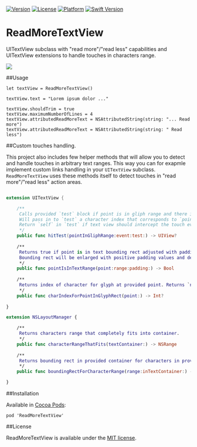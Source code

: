 [![Version](https://img.shields.io/cocoapods/v/ReadMoreTextView.svg?style=flat)](http://cocoapods.org/pods/ReadMoreTextView)
[![License](https://img.shields.io/cocoapods/l/ReadMoreTextView.svg?style=flat)](http://cocoapods.org/pods/ReadMoreTextView)
[![Platform](https://img.shields.io/cocoapods/p/ReadMoreTextView.svg?style=flat)](http://cocoapods.org/pods/ReadMoreTextView)
[![Swift Version](https://img.shields.io/badge/Swift-2.3--3.0-F16D39.svg?style=flat)](https://developer.apple.com/swift)

# ReadMoreTextView

UITextView subclass with "read more"/"read less" capabilities and UITextView extensions to handle touches in characters range.

![](screenshot.gif)

##Usage

	let textView = ReadMoreTextView()

	textView.text = "Lorem ipsum dolor ..."

	textView.shouldTrim = true
	textView.maximumNumberOfLines = 4
	textView.attributedReadMoreText = NSAttributedString(string: "... Read more")
	textView.attributedReadMoreText = NSAttributedString(string: " Read less")
	
##Custom touches handling.

This project also includes few helper methods that will allow you to detect and handle touches in arbitrary text ranges. This way you can for exapmle implement custom links handling in your `UITextView` subclass. `ReadMoreTextView` uses these methods itself to detect touches in "read more"/"read less" action areas.

```swift

extension UITextView {

	/**
	 Calls provided `test` block if point is in gliph range and there is no link detected at this point.
	 Will pass in to `test` a character index that corresponds to `point`.
	 Return `self` in `test` if text view should intercept the touch event or `nil` otherwise.
	 */
	public func hitTest(pointInGliphRange:event:test:) -> UIView?
	
	/**
	 Returns true if point is in text bounding rect adjusted with padding.
	 Bounding rect will be enlarged with positive padding values and decreased with negative values.
	 */
	public func pointIsInTextRange(point:range:padding:) -> Bool
	
	/**
	 Returns index of character for glyph at provided point. Returns `nil` if point is out of any glyph.
	 */
	public func charIndexForPointInGlyphRect(point:) -> Int?
	
}

extension NSLayoutManager {

    /**
     Returns characters range that completely fits into container.
     */
    public func characterRangeThatFits(textContainer:) -> NSRange
    
    /**
     Returns bounding rect in provided container for characters in provided range.
     */
    public func boundingRectForCharacterRange(range:inTextContainer:) -> CGRect

}

```


##Installation

Available in [Cocoa Pods](https://github.com/CocoaPods/CocoaPods):

` pod 'ReadMoreTextView' `

##License

ReadMoreTextView is available under the [MIT license](http://www.opensource.org/licenses/mit-license.php).
